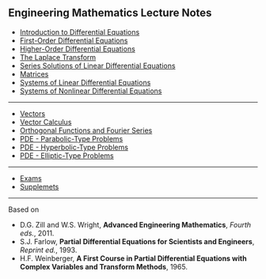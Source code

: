 ## Engineering Mathematics Lecture Notes 

* [Introduction to Differential Equations](https://colab.research.google.com/github/SeoulTechPSE/EngMath/blob/master/ch01.ipynb)
* [First-Order Differential Equations](https://colab.research.google.com/github/SeoulTechPSE/EngMath/blob/master/ch02.ipynb)
* [Higher-Order Differential Equations](https://colab.research.google.com/github/SeoulTechPSE/EngMath/blob/master/ch03.ipynb)
* [The Laplace Transform](https://colab.research.google.com/github/SeoulTechPSE/EngMath/blob/master/ch04.ipynb)
* [Series Solutions of Linear Differential Equations](https://colab.research.google.com/github/SeoulTechPSE/EngMath/blob/master/ch05.ipynb)
* [Matrices](https://colab.research.google.com/github/SeoulTechPSE/EngMath/blob/master/ch08.ipynb)
* [Systems of Linear Differential Equations](https://colab.research.google.com/github/SeoulTechPSE/EngMath/blob/master/ch10.ipynb)
* [Systems of Nonlinear Differential Equations](https://colab.research.google.com/github/SeoulTechPSE/EngMath/blob/master/ch11.ipynb)
---
* [Vectors](https://colab.research.google.com/github/SeoulTechPSE/EngMath/blob/master/ch07.ipynb)
* [Vector Calculus](https://colab.research.google.com/github/SeoulTechPSE/EngMath/blob/master/ch09.ipynb)
* [Orthogonal Functions and Fourier Series](https://colab.research.google.com/github/SeoulTechPSE/EngMath/blob/master/ch12.ipynb)
* [PDE - Parabolic-Type Problems](https://colab.research.google.com/github/SeoulTechPSE/EngMath/blob/master/PDE01.ipynb)
* [PDE - Hyperbolic-Type Problems](https://colab.research.google.com/github/SeoulTechPSE/EngMath/blob/master/PDE02.ipynb)
* [PDE - Elliptic-Type Problems](https://colab.research.google.com/github/SeoulTechPSE/EngMath/blob/master/PDE03.ipynb)
---
* [Exams](https://github.com/SeoulTechPSE/EngMath/blob/master/exams/README.md)
* [Supplemets](https://github.com/SeoulTechPSE/EngMath/blob/master/supplements/README.md)
---

Based on 
* D.G. Zill and W.S. Wright, **Advanced Engineering Mathematics**, *Fourth eds.*, 2011.
* S.J. Farlow, **Partial Differential Equations for Scientists and Engineers**, *Reprint ed.*, 1993.
* H.F. Weinberger, **A First Course in Partial Differential Equations with Complex Variables and Transform Methods**, 1965.
